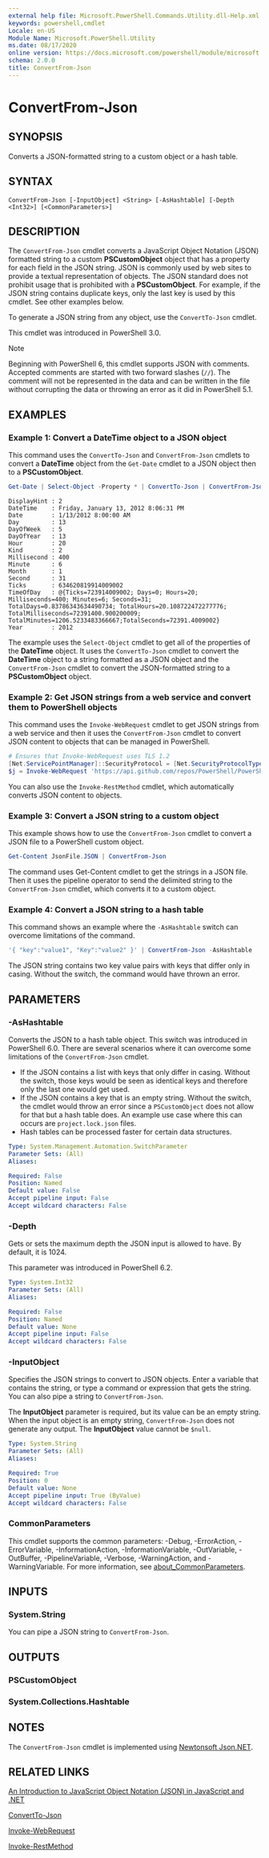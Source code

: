 ```yaml
---
external help file: Microsoft.PowerShell.Commands.Utility.dll-Help.xml
keywords: powershell,cmdlet
Locale: en-US
Module Name: Microsoft.PowerShell.Utility
ms.date: 08/17/2020
online version: https://docs.microsoft.com/powershell/module/microsoft.powershell.utility/convertfrom-json?view=powershell-6&WT.mc_id=ps-gethelp
schema: 2.0.0
title: ConvertFrom-Json
---
```


# ConvertFrom-Json

## SYNOPSIS
Converts a JSON-formatted string to a custom object or a hash table.

## SYNTAX

```
ConvertFrom-Json [-InputObject] <String> [-AsHashtable] [-Depth <Int32>] [<CommonParameters>]
```

## DESCRIPTION

The `ConvertFrom-Json` cmdlet converts a JavaScript Object Notation (JSON) formatted string to a
custom **PSCustomObject** object that has a property for each field in the JSON string. JSON is
commonly used by web sites to provide a textual representation of objects. The JSON standard does
not prohibit usage that is prohibited with a **PSCustomObject**. For example, if the JSON string
contains duplicate keys, only the last key is used by this cmdlet. See other examples below.

To generate a JSON string from any object, use the `ConvertTo-Json` cmdlet.

This cmdlet was introduced in PowerShell 3.0.

> [!NOTE]
> Beginning with PowerShell 6, this cmdlet supports JSON with comments. Accepted comments are
> started with two forward slashes (`//`). The comment will not be represented in the data and can
> be written in the file without corrupting the data or throwing an error as it did in PowerShell
> 5.1.

## EXAMPLES

### Example 1: Convert a DateTime object to a JSON object

This command uses the `ConvertTo-Json` and `ConvertFrom-Json` cmdlets to convert a **DateTime**
object from the `Get-Date` cmdlet to a JSON object then to a **PSCustomObject**.

```powershell
Get-Date | Select-Object -Property * | ConvertTo-Json | ConvertFrom-Json
```

```Output
DisplayHint : 2
DateTime    : Friday, January 13, 2012 8:06:31 PM
Date        : 1/13/2012 8:00:00 AM
Day         : 13
DayOfWeek   : 5
DayOfYear   : 13
Hour        : 20
Kind        : 2
Millisecond : 400
Minute      : 6
Month       : 1
Second      : 31
Ticks       : 634620819914009002
TimeOfDay   : @{Ticks=723914009002; Days=0; Hours=20; Milliseconds=400; Minutes=6; Seconds=31; TotalDays=0.83786343634490734; TotalHours=20.108722472277776; TotalMilliseconds=72391400.900200009; TotalMinutes=1206.5233483366667;TotalSeconds=72391.4009002}
Year        : 2012
```

The example uses the `Select-Object` cmdlet to get all of the properties of the **DateTime**
object. It uses the `ConvertTo-Json` cmdlet to convert the **DateTime** object to a string
formatted as a JSON object and the `ConvertFrom-Json` cmdlet to convert the JSON-formatted string
to a **PSCustomObject** object.

### Example 2: Get JSON strings from a web service and convert them to PowerShell objects

This command uses the `Invoke-WebRequest` cmdlet to get JSON strings from a web service
and then it uses the `ConvertFrom-Json` cmdlet to convert JSON content to objects
that can be managed in PowerShell.

```powershell
# Ensures that Invoke-WebRequest uses TLS 1.2
[Net.ServicePointManager]::SecurityProtocol = [Net.SecurityProtocolType]::Tls12
$j = Invoke-WebRequest 'https://api.github.com/repos/PowerShell/PowerShell/issues' | ConvertFrom-Json
```

You can also use the `Invoke-RestMethod` cmdlet, which automatically converts JSON content to
objects.

### Example 3: Convert a JSON string to a custom object

This example shows how to use the `ConvertFrom-Json` cmdlet to convert a JSON file to a PowerShell
custom object.

```powershell
Get-Content JsonFile.JSON | ConvertFrom-Json
```

The command uses Get-Content cmdlet to get the strings in a JSON file. Then it uses the pipeline
operator to send the delimited string to the `ConvertFrom-Json` cmdlet, which converts it to a
custom object.

### Example 4: Convert a JSON string to a hash table

This command shows an example where the `-AsHashtable` switch can overcome limitations of the
command.

```powershell
'{ "key":"value1", "Key":"value2" }' | ConvertFrom-Json -AsHashtable
```

The JSON string contains two key value pairs with keys that differ only in casing. Without the
switch, the command would have thrown an error.

## PARAMETERS

### -AsHashtable

Converts the JSON to a hash table object. This switch was introduced in PowerShell 6.0. There are
several scenarios where it can overcome some limitations of the `ConvertFrom-Json` cmdlet.

- If the JSON contains a list with keys that only differ in casing. Without the switch, those keys
  would be seen as identical keys and therefore only the last one would get used.
- If the JSON contains a key that is an empty string. Without the switch, the cmdlet would throw an
  error since a `PSCustomObject` does not allow for that but a hash table does. An example use case
  where this can occurs are `project.lock.json` files.
- Hash tables can be processed faster for certain data structures.

```yaml
Type: System.Management.Automation.SwitchParameter
Parameter Sets: (All)
Aliases:

Required: False
Position: Named
Default value: False
Accept pipeline input: False
Accept wildcard characters: False
```

### -Depth

Gets or sets the maximum depth the JSON input is allowed to have. By default, it is 1024.

This parameter was introduced in PowerShell 6.2.

```yaml
Type: System.Int32
Parameter Sets: (All)
Aliases:

Required: False
Position: Named
Default value: None
Accept pipeline input: False
Accept wildcard characters: False
```

### -InputObject

Specifies the JSON strings to convert to JSON objects. Enter a variable that contains the string, or
type a command or expression that gets the string. You can also pipe a string to `ConvertFrom-Json`.

The **InputObject** parameter is required, but its value can be an empty string. When the input
object is an empty string, `ConvertFrom-Json` does not generate any output. The **InputObject**
value cannot be `$null`.

```yaml
Type: System.String
Parameter Sets: (All)
Aliases:

Required: True
Position: 0
Default value: None
Accept pipeline input: True (ByValue)
Accept wildcard characters: False
```

### CommonParameters

This cmdlet supports the common parameters: -Debug, -ErrorAction, -ErrorVariable,
-InformationAction, -InformationVariable, -OutVariable, -OutBuffer, -PipelineVariable, -Verbose,
-WarningAction, and -WarningVariable. For more information, see
[about_CommonParameters](https://go.microsoft.com/fwlink/?LinkID=113216).

## INPUTS

### System.String

You can pipe a JSON string to `ConvertFrom-Json`.

## OUTPUTS

### PSCustomObject

### System.Collections.Hashtable

## NOTES

The `ConvertFrom-Json` cmdlet is implemented using [Newtonsoft Json.NET](https://www.newtonsoft.com/json).

## RELATED LINKS

[An Introduction to JavaScript Object Notation (JSON) in JavaScript and .NET](/previous-versions/dotnet/articles/bb299886(v=msdn.10))

[ConvertTo-Json](ConvertTo-Json.md)

[Invoke-WebRequest](Invoke-WebRequest.md)

[Invoke-RestMethod](Invoke-RestMethod.md)

